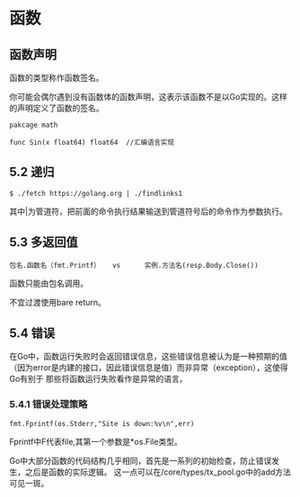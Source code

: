 # 函数

## 函数声明

函数的类型称作函数签名。

你可能会偶尔遇到没有函数体的函数声明，这表示该函数不是以Go实现的。这样的声明定义了函数的签名。
    
    pakcage math
    
    func Sin(x float64) float64  //汇编语言实现
    
## 5.2 递归
    
    $ ./fetch https://golang.org | ./findlinks1
其中|为管道符，把前面的命令执行结果输送到管道符号后的命令作为参数执行。

## 5.3 多返回值

    包名.函数名（fmt.Printf）   vs      实例.方法名(resp.Body.Close())
函数只能由包名调用。

不宜过渡使用bare return。

## 5.4 错误
   
在Go中，函数运行失败时会返回错误信息，这些错误信息被认为是一种预期的值（因为error是内建的接口，因此错误信息是值）而非异常（exception），这使得Go有别于
那些将函数运行失败看作是异常的语言。
### 5.4.1 错误处理策略

    fmt.Fprintf(os.Stderr,"Site is down:%v\n",err)
Fprintf中F代表file,其第一个参数是*os.File类型。

Go中大部分函数的代码结构几乎相同，首先是一系列的初始检查，防止错误发生，之后是函数的实际逻辑。
这一点可以在/core/types/tx_pool.go中的add方法可见一斑。
